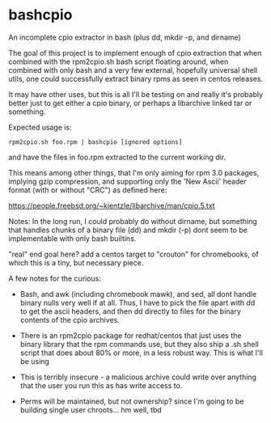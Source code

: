# bashcpio
An incomplete cpio extractor in bash (plus dd, mkdir -p, and dirname)


The goal of this project is to implement enough of cpio extraction that
when combined with the rpm2cpio.sh bash script floating around, when combined 
with only bash and a very few external, hopefully universal shell utils, one
could successfully extract binary rpms as seen in centos releases.

It may have other uses, but this is all I'll be testing on and really it's
probably better just to get either a cpio binary, or perhaps a libarchive 
linked tar or something.

Expected usage is:

    rpm2cpio.sh foo.rpm | bashcpio [ignored options] 

and have the files in foo.rpm extracted to the current working dir.

This means among other things, that I'm only aiming for rpm 3.0 packages,
implying gzip compression, and supporting only the 'New Ascii' header
format (with or without "CRC") as defined here:

https://people.freebsd.org/~kientzle/libarchive/man/cpio.5.txt




Notes:  In the long run, I could probably do without dirname, but something
that handles chunks of a binary file (dd) and mkdir (-p) dont seem to be 
implementable with only bash builtins.

"real" end goal here?  add a centos target to "crouton" for chromebooks,
of which this is a tiny, but necessary piece.


A few notes for the curious:

*   Bash, and awk (including chromebook mawk), and sed, all dont handle
binary nulls very well if at all.  Thus, I have to pick the file apart
with dd to get the ascii headers, and then dd directly to files for the
binary contents of the cpio archives.

*   There is an rpm2cpio package for redhat/centos that just uses the 
binary library that the rpm commands use, but they also ship a .sh 
shell script that does about 80% or more, in a less robust way.  This is 
what I'll be using

*   This is terribly insecure - a malicious archive could write over anything
that the user you run this as has write access to.

*   Perms will be maintained, but not ownership?  since I'm going to be building
single user chroots... hm well, tbd

